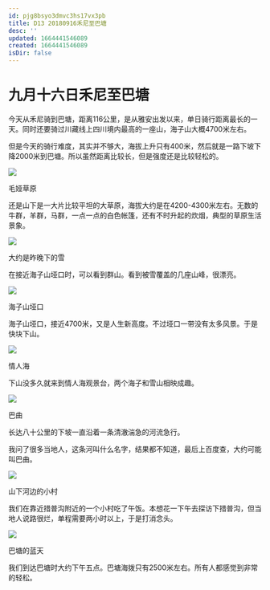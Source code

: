 ```yaml
---
id: pjg8bsyo3dmvc3hs17vx3pb
title: D13 20180916禾尼至巴塘
desc: ''
updated: 1664441546089
created: 1664441546089
isDir: false
---
```

# 九月十六日禾尼至巴塘

今天从禾尼骑到巴塘，距离116公里，是从雅安出发以来，单日骑行距离最长的一天。同时还要骑过川藏线上四川境内最高的一座山，海子山大概4700米左右。

但是今天的骑行难度，其实并不够大，海拔上升只有400米，然后就是一路下坡下降2000米到巴塘。所以虽然距离比较长，但是强度还是比较轻松的。

  

![](https://ridemypic.oss-cn-chengdu.aliyuncs.com/rideimg/2616645-e3bef90c76fd6671.jpg)  

毛娅草原

还是山下是一大片比较平坦的大草原，海拔大约是在4200-4300米左右。无数的牛群，羊群，马群，一点一点的白色帐篷，还有不时升起的炊烟，典型的草原生活景象。

![](https://ridemypic.oss-cn-chengdu.aliyuncs.com/rideimg/2616645-0831164e47152b75.jpg)  

大约是昨晚下的雪

在接近海子山垭口时，可以看到群山。看到被雪覆盖的几座山峰，很漂亮。

![](https://ridemypic.oss-cn-chengdu.aliyuncs.com/rideimg/2616645-b5b1438d56ea9c93.jpg)  

海子山垭口

海子山垭口，接近4700米，又是人生新高度。不过垭口一带没有太多风景。于是快块下山。

![](https://ridemypic.oss-cn-chengdu.aliyuncs.com/rideimg/2616645-fe962caa5f944da2.jpg)  

情人海

下山没多久就来到情人海观景台，两个海子和雪山相映成趣。

![](https://ridemypic.oss-cn-chengdu.aliyuncs.com/rideimg/2616645-6e273e7e1945e7be.jpg)  

巴曲

长达八十公里的下坡一直沿着一条清澈湍急的河流急行。

我问了很多当地人，这条河叫什么名字，结果都不知道，最后上百度查，大约可能叫巴曲。

![](https://ridemypic.oss-cn-chengdu.aliyuncs.com/rideimg/2616645-49b7f0017fb08c6b.jpg)  

山下河边的小村

我们在靠近措普沟附近的一个小村吃了午饭。本想花一下午去探访下措普沟，但当地人说路很烂，单程需要两小时以上，于是打消念头。

![](https://ridemypic.oss-cn-chengdu.aliyuncs.com/rideimg/2616645-2baa09a99017bcd6.jpg)  

巴塘的蓝天

我们到达巴塘时大约下午五点。巴塘海拨只有2500米左右。所有人都感觉到非常的轻松。

